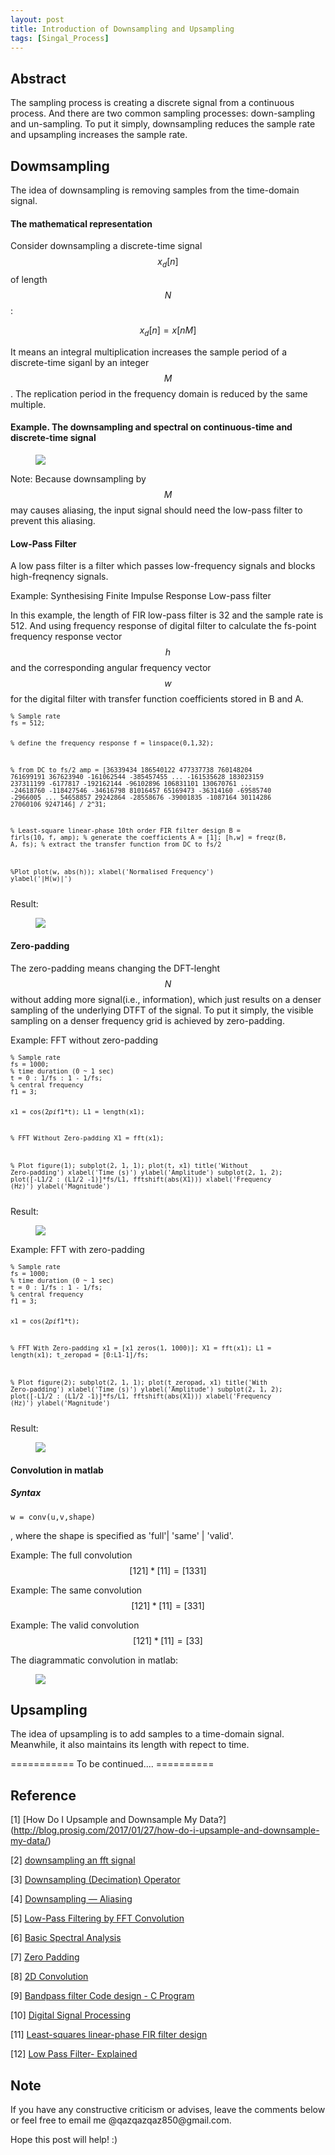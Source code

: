 ```yaml
---
layout: post
title: Introduction of Downsampling and Upsampling
tags: [Singal_Process] 
---
```


## Abstract
   The sampling process is creating a discrete signal from a continuous process. And there are two common sampling processes: down-sampling and un-sampling. To put it simply, downsampling reduces the sample rate and upsampling increases the sample rate.

## Dowmsampling
   The idea of downsampling is removing samples from the time-domain signal.

#### The mathematical representation
   Consider downsampling a discrete-time signal $$ x_d[n] $$ of length $$ N $$:

   $$ x_d[n] = x[nM] $$

   It means an integral multiplication increases the sample period of a discrete-time siganl by an integer $$ M $$. The replication period in the frequency domain is reduced by the same multiple. 

#### Example. The downsampling and spectral on continuous-time and discrete-time signal
<figure>
<a><img src="{{ site.baseurl }}/picture/downsampled.png"></a>
</figure>

  Note: 
  Because downsampling by $$ M $$ may causes aliasing, the input signal should need the low-pass filter to prevent this aliasing.

#### Low-Pass Filter
A low pass filter is a filter which passes low-frequency signals and blocks high-freqnency signals.

Example: Synthesising Finite Impulse Response Low-pass filter

In this example, the length of FIR low-pass filter is 32 and the sample rate is 512. And using frequency response of digital filter to calculate the fs-point frequency response vector $$ h $$ and the corresponding angular frequency vector $$ w $$ for the digital filter with transfer function coefficients stored in B and A.  

<div class="language-shell highlighter-rouge"><pre class="highlight" style="font-size:12px"><code class="hljs ruby"><span class="nb">% Sample rate
fs = 512;

% define the frequency response
f = linspace(0,1,32);

% from DC to fs/2
amp = [36339434   186540122   477337738   760148204   761699191   367623940  -161062544  -385457455 ...
    -161535628   183023159   237311199    -6177817  -192162144   -96102896   106831101   130670761 ...
    -24618760  -118427546   -34616798    81016457    65169473   -36314160   -69585740    -2966005 ...
    54658857    29242864   -28558676   -39001835    -1087164    30114286    27060106     9247146] / 2^31;

% Least-square linear-phase 10th order FIR filter design
B = firls(10, f, amp); % generate the coefficients
A = [1];
[h,w] = freqz(B, A, fs); % extract the transfer function from DC to fs/2

%Plot
plot(w, abs(h));
xlabel('Normalised Frequency')
ylabel('|H(w)|')</span></code></pre></div>

Result:
<figure>
<a><img src="{{ site.baseurl }}/picture/low_pass_filter.png"></a>
</figure>

#### Zero-padding
   The zero-padding means changing the DFT-lenght $$ N $$ without adding more signal(i.e., information), which just results on a denser sampling of the underlying DTFT of the signal. To put it simply, the visible sampling on a denser frequency grid is achieved by zero-padding.

Example: FFT without zero-padding
<div class="language-shell highlighter-rouge"><pre class="highlight" style="font-size:12px"><code class="hljs ruby"><span class="nb">% Sample rate
fs = 1000;
% time duration (0 ~ 1 sec)
t = 0 : 1/fs : 1 - 1/fs;
% central frequency
f1 = 3;

x1 = cos(2*pi*f1*t);
L1 = length(x1); 

% FFT Without Zero-padding
X1 = fft(x1);

% Plot
figure(1); 
subplot(2, 1, 1); 
plot(t, x1)
title('Without Zero-padding')
xlabel('Time (s)')
ylabel('Amplitude')
subplot(2, 1, 2); 
plot([-L1/2 : (L1/2 -1)]*fs/L1, fftshift(abs(X1)))
xlabel('Frequency (Hz)')
ylabel('Magnitude')</span></code></pre></div>

Result:
<figure>
<a><img src="{{ site.baseurl }}/picture/without_zero_padding.png"></a>
</figure>

Example: FFT with zero-padding
<div class="language-shell highlighter-rouge"><pre class="highlight" style="font-size:12px"><code class="hljs ruby"><span class="nb">% Sample rate
fs = 1000;
% time duration (0 ~ 1 sec)
t = 0 : 1/fs : 1 - 1/fs;
% central frequency
f1 = 3;

x1 = cos(2*pi*f1*t);

% FFT With Zero-padding
x1 = [x1 zeros(1, 1000)];
X1 = fft(x1);
L1 = length(x1);
t_zeropad = [0:L1-1]/fs;

% Plot
figure(2);
subplot(2, 1, 1);
plot(t_zeropad, x1)
title('With Zero-padding')
xlabel('Time (s)')
ylabel('Amplitude')
subplot(2, 1, 2);
plot([-L1/2 : (L1/2 -1)]*fs/L1, fftshift(abs(X1)))
xlabel('Frequency (Hz)')
ylabel('Magnitude')</span></code></pre></div>

Result:
<figure>
<a><img src="{{ site.baseurl }}/picture/with_zero_padding.png"></a>
</figure>

#### Convolution in matlab
##### Syntax
<div class="language-shell highlighter-rouge"><pre class="highlight"><code class="hljs ruby"><span class="nb">w = conv(u,v,shape)</span></code></pre></div>
, where the shape is specified as 'full'| 'same' | 'valid'.

Example: The full convolution
$$\left[ 1 2 1 \right] * \left[ 1 1 \right] =\left[ 1 3 3 1 \right] $$

Example: The same convolution
$$\left[ 1 2 1 \right] * \left[ 1 1 \right] = \left[ 3 3 1 \right]$$

Example: The valid convolution
$$\left[ 1 2 1 \right] * \left[ 1 1 \right] = \left[ 3 3 \right]$$

The diagrammatic convolution in matlab:
<figure>
<a><img src="{{ site.baseurl }}/picture/convolution.png"></a>
</figure>

## Upsampling
   The idea of upsampling is to add samples to a time-domain signal. Meanwhile, it also maintains its length with repect to time.


=========== To be continued.... ==========

## Reference
[1] [How Do I Upsample and Downsample My Data?] (http://blog.prosig.com/2017/01/27/how-do-i-upsample-and-downsample-my-data/)

[2] [downsampling an fft signal](https://dsp.stackexchange.com/questions/18909/downsampling-an-fft-signal)

[3] [Downsampling (Decimation) Operator ](https://www.dsprelated.com/freebooks/sasp/Downsampling_Decimation_Operator.html)

[4] [Downsampling — Aliasing](https://www.mathworks.com/help/signal/ug/downsampling-aliasing.html)

[5] [Low-Pass Filtering by FFT Convolution](https://ccrma.stanford.edu/~jos/sasp/Example_1_Low_Pass_Filtering.html)

[6] [Basic Spectral Analysis](https://www.mathworks.com/help/matlab/math/basic-spectral-analysis.html)

[7] [Zero Padding](https://ccrma.stanford.edu/~jos/st/Zero_Padding.html)

[8] [2D Convolution](https://johnloomis.org/ece563/notes/filter/conv/convolution.html)

[9] [Bandpass filter Code design - C Program](https://sestevenson.files.wordpress.com/2009/10/firfixed.pdf)

[10] [Digital Signal Processing](https://m.eet.com/media/1120778/906_pt3pdf.pdf)

[11] [Least-squares linear-phase FIR filter design](https://www.mathworks.com/help/signal/ref/firls.html?searchHighlight=firls&s_tid=doc_srchtitle)

[12] [Low Pass Filter- Explained](http://www.learningaboutelectronics.com/Articles/Low-pass-filter.php)

## Note
<p>If you have any constructive criticism or advises, leave the comments below or feel free to email me @qazqazqaz850@gmail.com.

Hope this post will help! :)
</p>
